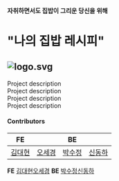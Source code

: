 #### 자취하면서도 집밥이 그리운 당신을 위해 
# "나의 집밥 레시피"
![logo.svg](https://s3-us-west-2.amazonaws.com/secure.notion-static.com/7cdd2dfc-43cd-4bfd-b660-a728f5506db3/logo.svg)
---

Project description   
Project description   
Project description   
Project description   


#### Contributors
|**FE**||**BE**||
|-|-|-|-|
|[김대현](https://github.com/daehyunk1m)|[오세경](https://github.com/Ohsekyeong)|[박수정](https://github.com/)|[신동하](https://github.com/DongDongShin)|


**FE**
[김대현](https://github.com/daehyunk1m)[오세경]()
**BE**
[박수정]()[신동하]()